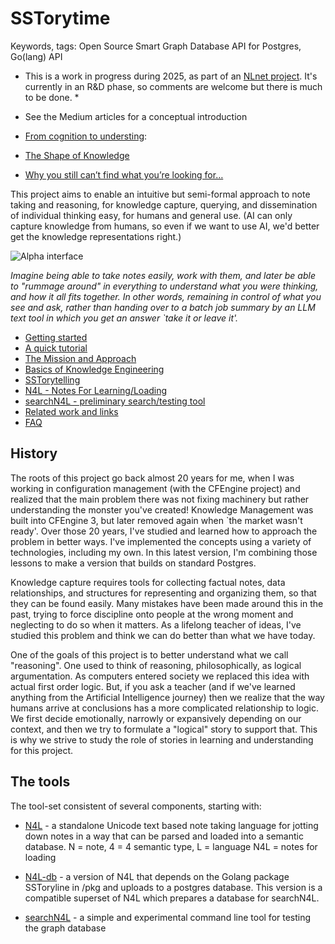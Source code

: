 <!--
 SSTorytime - a ChiTek-i project by Mark Burgess

 Semantic Spacetime Story graph database library over postgresql (SSTorytime)
 This is an NLnet sponsored project, See https://nlnet.nl/project/SmartSemanticDataLookup/

-->

# SSTorytime

 Keywords, tags: Open Source Smart Graph Database API for Postgres, Go(lang) API

* This is a work in progress during 2025, as part of an [NLnet project](https://nlnet.nl/project/SmartSemanticDataLookup/). It's currently in an R&D phase, so comments are welcome but there is much to be done. *

* See the Medium articles for a conceptual introduction
* [From cognition to understing](https://medium.com/@mark-burgess-oslo-mb/from-cognition-to-understanding-677e3b7485de): 
* [The Shape of Knowledge](https://medium.com/@mark-burgess-oslo-mb/semantic-spacetime-1-the-shape-of-knowledge-86daced424a5)
* [Why you still can’t find what you’re looking for…](https://medium.com/p/922d113177e7)

This project aims to enable an intuitive but semi-formal approach to
note taking and reasoning, for knowledge capture, querying, and
dissemination of individual thinking easy, for humans and general use. (AI can only
capture knowledge from humans, so even if we want to use AI, we'd
better get the knowledge representations right.)

![Alpha interface](https://github.com/markburgess/SSTorytime/blob/main/docs/figs/webapp1.png 'Testing a web interface')

*Imagine being able to take notes easily, work with them, and later be
able to "rummage around" in everything to understand what you were
thinking, and how it all fits together.  In other words, remaining in
control of what you see and ask, rather than handing over to a batch
job summary by an LLM text tool in which you get an answer `take it or leave it'.*

* [Getting started](docs/README.md)
* [A quick tutorial](docs/Tutorial.md)
* [The Mission and Approach](docs/approach.md)
* [Basics of Knowledge Engineering](docs/KnowledgeAndLearning.md)
* [SSTorytelling](docs/Storytelling.md)
* [N4L - Notes For Learning/Loading](docs/N4L.md)
* [searchN4L - preliminary search/testing tool](docs/searchN4L.md)
* [Related work and links](docs/outreach.md)
* [FAQ](docs/FAQ.md)

## History

The roots of this project go back almost 20 years for me, when I was working in configuration
management (with the CFEngine project) and realized that the main problem there was not
fixing machinery but rather understanding the monster you've created! Knowledge Management
was built into CFEngine 3, but later removed again when `the market wasn't ready'. Over those
20 years, I've studied and learned how to approach the problem in better ways. I've implemented
the concepts using a variety of technologies, including my own. In this latest version, I'm
combining those lessons to make a version that builds on standard Postgres.

Knowledge capture requires tools for collecting factual notes, data
relationships, and structures for representing and organizing them, so
that they can be found easily. Many mistakes have been made around
this in the past, trying to force discipline onto people at the wrong
moment and neglecting to do so when it matters. As a lifelong teacher
of ideas, I've studied this problem and think we can do better than
what we have today.

One of the goals of this project is to better understand what we call "reasoning".
One used to think of reasoning, philosophically, as logical argumentation. As computers
entered society we replaced this idea with actual first order logic. But, if you ask
a teacher (and if we've learned anything from the Artificial Intelligence journey)
then we realize that the way humans arrive at conclusions has a more complicated
relationship to logic. We first decide emotionally, narrowly or expansively depending
on our context, and then we try to formulate a "logical" story to support that.
This is why we strive to study the role of stories in learning and understanding for this project.

## The tools

The tool-set consistent of several components, starting with:

* [N4L](docs/N4L.md) - a standalone Unicode text based note taking language for jotting down notes in a way
        that can be parsed and loaded into a semantic database. 
        N = note, 4 = 4 semantic type, L = language
        N4L = notes for loading

* [N4L-db](docs/N4L.md) - a version of N4L that depends on the Golang package SSToryline in /pkg and uploads to a postgres database. This version is a compatible superset of N4L which prepares a database for searchN4L.

* [searchN4L](docs/searchN4L.md) - a simple and experimental command line tool for testing the graph database


